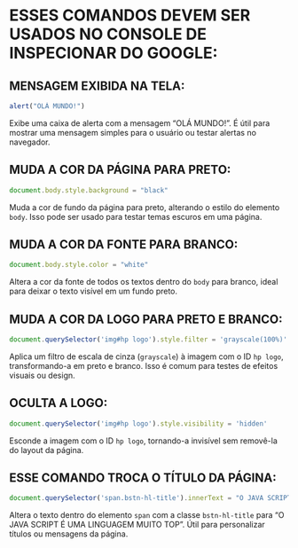 # ESSES COMANDOS DEVEM SER USADOS NO CONSOLE DE INSPECIONAR DO GOOGLE: 

## MENSAGEM EXIBIDA NA TELA:
```javascript
alert("OLÁ MUNDO!") 
```
Exibe uma caixa de alerta com a mensagem “OLÁ MUNDO!”. É útil para mostrar uma mensagem simples para o usuário ou testar alertas no navegador.

## MUDA A COR DA PÁGINA PARA PRETO:
```javascript
document.body.style.background = "black"
```
Muda a cor de fundo da página para preto, alterando o estilo do elemento `body`. Isso pode ser usado para testar temas escuros em uma página.

## MUDA A COR DA FONTE PARA BRANCO:
```javascript
document.body.style.color = "white"
```
Altera a cor da fonte de todos os textos dentro do `body` para branco, ideal para deixar o texto visível em um fundo preto.

## MUDA A COR DA LOGO PARA PRETO E BRANCO:
```javascript
document.querySelector('img#hp logo').style.filter = 'grayscale(100%)'
```
Aplica um filtro de escala de cinza (`grayscale`) à imagem com o ID `hp logo`, transformando-a em preto e branco. Isso é comum para testes de efeitos visuais ou design.

## OCULTA A LOGO:
```javascript
document.querySelector('img#hp logo').style.visibility = 'hidden' 
```
Esconde a imagem com o ID `hp logo`, tornando-a invisível sem removê-la do layout da página.

## ESSE COMANDO TROCA O TÍTULO DA PÁGINA:
```javascript
document.querySelector('span.bstn-hl-title').innerText = "O JAVA SCRIPT É UMA LINGUAGEM MUITO TOP"
```
Altera o texto dentro do elemento `span` com a classe `bstn-hl-title` para “O JAVA SCRIPT É UMA LINGUAGEM MUITO TOP”. Útil para personalizar títulos ou mensagens da página.

